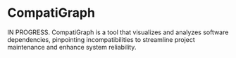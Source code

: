 # CompatiGraph
IN PROGRESS. CompatiGraph is a tool that visualizes and analyzes software dependencies, pinpointing incompatibilities to streamline project maintenance and enhance system reliability.
